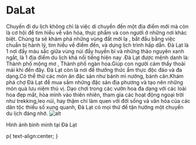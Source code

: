 # DaLat
Chuyến đi du lịch không chỉ là việc di chuyển đến một địa điểm mới mà còn là cơ hội để tìm hiểu về văn hóa, thực phẩm và con người ở những nơi khác biệt.
Chúng ta sẽ khám phá những vùng đất mới lạ , bắt đầu bằng việc chuẩn bị hành lý, tìm hiểu về điểm đến, và dựng lịch trình hấp dẫn. 
Đà Lạt là 1 nơi đầy màu sắc giữa vùng núi đầy huyền bí và những thảo nguyên xanh ngắt, là 1 địa điểm du lịch khá nổi tiếng hiện nay .Đà Lạt được mệnh danh là: Thành phố mộng mơ , Thành phố ngàn hoa.Giúp con người cảm thấy thoải mái khi đến đây.
Đà Lạt còn là nơi để thưởng thức ẩm thực độc đáo và đa dạng.Có thể thử các món ăn đặc sản như bánh mì nướng, bánh căn.Khám phá chợ Đà Lạt để mua sắm những đặc sản địa phương và tạo nên những món quà lưu niệm thú vị.
Dạo chơi trong các vườn hoa đa dạng với các loài hoa đẹp mắt, hòa mình vào thiên nhiên, tham gia các hoạt động ngoại trời như trekking,leo núi, hay thậm chí làm quen với đời sống và văn hóa của các dân tộc thiểu số xung quanh, Đà Lạt có mọi thứ để  tận hưởng một chuyến du lịch đáng nhớ.
![alt](https://nhatrang-tourist.com/image/catalog/untitled%20folder%201/%C4%90%C3%A0%20L%E1%BA%A1t/thung%20lung%205.jpg)

<p>Hình ảnh bình minh tại Đà Lạt </p>
p{
text-align:center; 
}
